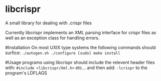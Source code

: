 libcrispr
=========

A small library for dealing with .crispr files

Currently libcrispr implements an XML parsing interface for crispr files as well
as an exception class for handling errors.

#Installation
On most UXIX type systems the following commands should surfice:
`
./autogen.sh
./configure
[sudo] make install
`

#Usage
programs using libcrispr should include the relevent header files with:
`#include <libcrispr/Xml.h>` 
etc...
and then add:
`-lcrispr`
to the program's LDFLAGS 